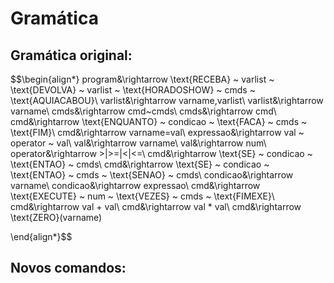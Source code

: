 # Gramática
## Gramática original:
$$\begin{align*}
program&\rightarrow \text{RECEBA} ~ varlist ~ \text{DEVOLVA} ~ varlist ~ \text{HORADOSHOW} ~ cmds ~ \text{AQUIACABOU}\\
varlist&\rightarrow varname,varlist\\
varlist&\rightarrow varname\\
cmds&\rightarrow cmd~cmds\\
cmds&\rightarrow cmd\\
cmd&\rightarrow \text{ENQUANTO} ~ condicao ~ \text{FACA} ~ cmds ~ \text{FIM}\\
cmd&\rightarrow varname=val\\
expressao&\rightarrow val ~ operator ~ val\\
val&\rightarrow varname\\
val&\rightarrow num\\
operator&\rightarrow >|>=|<|<=\\
cmd&\rightarrow \text{SE} ~ condicao ~ \text{ENTAO} ~ cmds\\
cmd&\rightarrow \text{SE} ~ condicao ~ \text{ENTAO} ~ cmds ~ \text{SENAO} ~ cmds\\
condicao&\rightarrow varname\\
condicao&\rightarrow expressao\\
cmd&\rightarrow \text{EXECUTE} ~ num ~ \text{VEZES} ~ cmds ~ \text{FIMEXE}\\
cmd&\rightarrow val + val\\
cmd&\rightarrow val * val\\
cmd&\rightarrow \text{ZERO}(varname)

\end{align*}$$

## Novos comandos:


